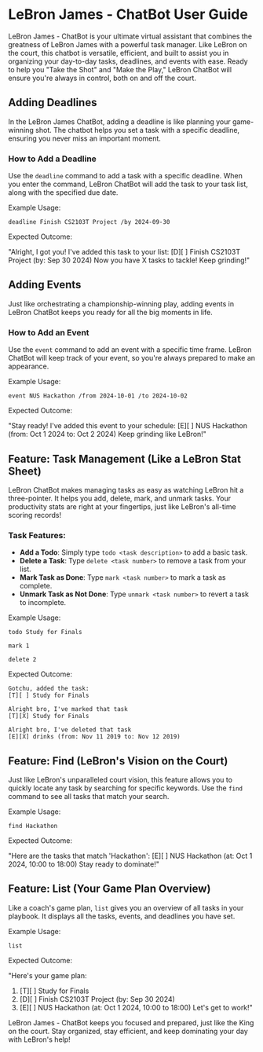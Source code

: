 # LeBron James - ChatBot User Guide

LeBron James - ChatBot is your ultimate virtual assistant that combines the greatness of LeBron James with a powerful task manager. Like LeBron on the court, this chatbot is versatile, efficient, and built to assist you in organizing your day-to-day tasks, deadlines, and events with ease. Ready to help you "Take the Shot" and "Make the Play," LeBron ChatBot will ensure you're always in control, both on and off the court.

## Adding Deadlines

In the LeBron James ChatBot, adding a deadline is like planning your game-winning shot. The chatbot helps you set a task with a specific deadline, ensuring you never miss an important moment.

### How to Add a Deadline

Use the `deadline` command to add a task with a specific deadline. When you enter the command, LeBron ChatBot will add the task to your task list, along with the specified due date.

Example Usage:

`deadline Finish CS2103T Project /by 2024-09-30`

Expected Outcome:

"Alright, I got you! I've added this task to your list:
  [D][ ] Finish CS2103T Project (by: Sep 30 2024)
Now you have X tasks to tackle! Keep grinding!"

## Adding Events

Just like orchestrating a championship-winning play, adding events in LeBron ChatBot keeps you ready for all the big moments in life.

### How to Add an Event

Use the `event` command to add an event with a specific time frame. LeBron ChatBot will keep track of your event, so you're always prepared to make an appearance.

Example Usage:

`event NUS Hackathon /from 2024-10-01 /to 2024-10-02`

Expected Outcome:

"Stay ready! I've added this event to your schedule:
  [E][ ] NUS Hackathon (from: Oct 1 2024 to: Oct 2 2024)
Keep grinding like LeBron!"

## Feature: Task Management (Like a LeBron Stat Sheet)

LeBron ChatBot makes managing tasks as easy as watching LeBron hit a three-pointer. It helps you add, delete, mark, and unmark tasks. Your productivity stats are right at your fingertips, just like LeBron's all-time scoring records!

### Task Features:

- **Add a Todo**: Simply type `todo <task description>` to add a basic task.
- **Delete a Task**: Type `delete <task number>` to remove a task from your list.
- **Mark Task as Done**: Type `mark <task number>` to mark a task as complete.
- **Unmark Task as Not Done**: Type `unmark <task number>` to revert a task to incomplete.

Example Usage:

`todo Study for Finals`

`mark 1`

`delete 2`

Expected Outcome:

```
Gotchu, added the task:
[T][ ] Study for Finals

Alright bro, I've marked that task
[T][X] Study for Finals

Alright bro, I've deleted that task
[E][X] drinks (from: Nov 11 2019 to: Nov 12 2019)
```

## Feature: Find (LeBron's Vision on the Court)

Just like LeBron's unparalleled court vision, this feature allows you to quickly locate any task by searching for specific keywords. Use the `find` command to see all tasks that match your search.

Example Usage:

`find Hackathon`

Expected Outcome:

"Here are the tasks that match 'Hackathon':
  [E][ ] NUS Hackathon (at: Oct 1 2024, 10:00 to 18:00)
Stay ready to dominate!"

## Feature: List (Your Game Plan Overview)

Like a coach's game plan, `list` gives you an overview of all tasks in your playbook. It displays all the tasks, events, and deadlines you have set.

Example Usage:

`list`

Expected Outcome:

"Here's your game plan:
1. [T][ ] Study for Finals
2. [D][ ] Finish CS2103T Project (by: Sep 30 2024)
3. [E][ ] NUS Hackathon (at: Oct 1 2024, 10:00 to 18:00)
Let's get to work!"


LeBron James - ChatBot keeps you focused and prepared, just like the King on the court. Stay organized, stay efficient, and keep dominating your day with LeBron's help!
